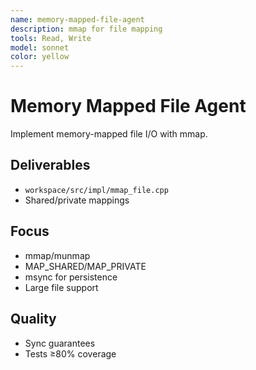 ```yaml
---
name: memory-mapped-file-agent
description: mmap for file mapping
tools: Read, Write
model: sonnet
color: yellow
---
```


# Memory Mapped File Agent

Implement memory-mapped file I/O with mmap.

## Deliverables
- `workspace/src/impl/mmap_file.cpp`
- Shared/private mappings

## Focus
- mmap/munmap
- MAP_SHARED/MAP_PRIVATE
- msync for persistence
- Large file support

## Quality
- Sync guarantees
- Tests ≥80% coverage
